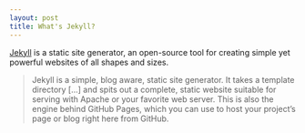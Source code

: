```yaml
---
layout: post
title: What's Jekyll?
---
```


[Jekyll](http://jekyllrb.com) is a static site generator, an open-source tool for creating simple yet powerful websites of all shapes and sizes.

  > Jekyll is a simple, blog aware, static site generator. It takes a template directory [...] and spits out a complete, static website suitable for serving with Apache or your favorite web server. This is also the engine behind GitHub Pages, which you can use to host your project’s page or blog right here from GitHub.

